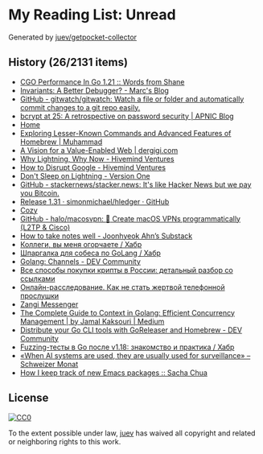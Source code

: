 # My Reading List: Unread

Generated by [juev/getpocket-collector](https://github.com/juev/getpocket-collector)

## History (26/2131 items)

- [CGO Performance In Go 1.21 :: Words from Shane](https://shane.ai/posts/cgo-performance-in-go1.21/)
- [Invariants: A Better Debugger? - Marc's Blog](https://brooker.co.za/blog/2023/07/28/ds-testing.html)
- [GitHub - gitwatch/gitwatch: Watch a file or folder and automatically commit changes to a git repo easily.](https://github.com/gitwatch/gitwatch)
- [bcrypt at 25: A retrospective on password security | APNIC Blog](https://blog.apnic.net/2023/08/02/bcrypt-at-25-a-retrospective-on-password-security/)
- [Home](https://xrss.infogulch.com)
- [Exploring Lesser-Known Commands and Advanced Features of Homebrew | Muhammad](https://muhammadraza.me/2023/exploring-homebrew)
- [A Vision for a Value-Enabled Web | dergigi.com](https://dergigi.com/2022/12/18/a-vision-for-a-value-enabled-web/)
- [Why Lightning, Why Now - Hivemind Ventures](https://hivemind.vc/why-lightning-why-now/)
- [How to Disrupt Google - Hivemind Ventures](https://hivemind.vc/howtodisruptgoogle/)
- [Don't Sleep on Lightning - Version One](https://versionone.vc/dont-sleep-on-lightning/)
- [GitHub - stackernews/stacker.news: It's like Hacker News but we pay you Bitcoin.](https://github.com/stackernews/stacker.news)
- [Release 1.31 · simonmichael/hledger · GitHub](https://github.com/simonmichael/hledger/releases/1.31)
- [Cozy](https://cozy-reader.netlify.app)
- [GitHub - halo/macosvpn: :wrench: Create macOS VPNs programmatically (L2TP & Cisco)](https://github.com/halo/macosvpn)
- [How to take notes well - Joonhyeok Ahn’s Substack](https://joonhyeokahn.substack.com/p/how-to-take-notes-well)
- [Коллеги, вы меня огорчаете / Хабр](https://habr.com/ru/companies/oleg-bunin/articles/521582/)
- [Шпаргалка для собеса по GoLang / Хабр](https://habr.com/ru/articles/758662/)
- [Golang: Channels - DEV Community](https://dev.to/mr_destructive/golang-channels-4nhg)
- [Все способы покупки крипты в России: детальный разбор со ссылками](https://thebellmirror.com/vse-sposoby-pokupki-kripty-v-rossii-detalnyy-razbor-so-ssylkami)
- [Онлайн-расследование. Как не стать жертвой телефонной прослушки](https://thebellmirror.com/onlayn-rassledovanie-kak-ne-stat-zhertvoy-telefonnoy-proslushki)
- [Zangi Messenger](https://zangi.com)
- [The Complete Guide to Context in Golang: Efficient Concurrency Management | by Jamal Kaksouri | Medium](https://medium.com/@jamal.kaksouri/the-complete-guide-to-context-in-golang-efficient-concurrency-management-43d722f6eaea)
- [Distribute your Go CLI tools with GoReleaser and Homebrew - DEV Community](https://dev.to/40percentironman/distribute-your-go-cli-tools-with-goreleaser-and-homebrew-4jd8)
- [Fuzzing-тесты в Go после v1.18: знакомство и практика / Хабр](https://habr.com/ru/companies/oleg-bunin/articles/709248/)
- [«When AI systems are used, they are usually used for surveillance» – Schweizer Monat](https://schweizermonat.ch/when-ai-systems-are-used-they-are-usually-used-for-surveillance/)
- [How I keep track of new Emacs packages :: Sacha Chua](https://sachachua.com/blog/2023/09/how-i-keep-track-of-new-emacs-packages/)

## License

[![CC0](https://mirrors.creativecommons.org/presskit/buttons/88x31/svg/cc-zero.svg)](https://creativecommons.org/publicdomain/zero/1.0/)

To the extent possible under law, [juev](https://github.com/juev) has waived all copyright and related or neighboring rights to this work.

